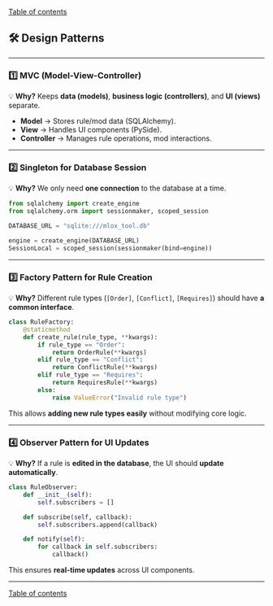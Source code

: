 [Table of contents](index.md)

## **🛠️ Design Patterns**

---

### **1️⃣ MVC (Model-View-Controller)**
💡 **Why?** Keeps **data (models)**, **business logic (controllers)**, and **UI (views)** separate.
- **Model** → Stores rule/mod data (SQLAlchemy).  
- **View** → Handles UI components (PySide).  
- **Controller** → Manages rule operations, mod interactions.

---

### **2️⃣ Singleton for Database Session**
💡 **Why?** We only need **one connection** to the database at a time.

```python
from sqlalchemy import create_engine
from sqlalchemy.orm import sessionmaker, scoped_session

DATABASE_URL = "sqlite:///mlox_tool.db"

engine = create_engine(DATABASE_URL)
SessionLocal = scoped_session(sessionmaker(bind=engine))
```
---

### **3️⃣ Factory Pattern for Rule Creation**
💡 **Why?** Different rule types (`[Order]`, `[Conflict]`, `[Requires]`) should have **a common interface**.

```python
class RuleFactory:
    @staticmethod
    def create_rule(rule_type, **kwargs):
        if rule_type == "Order":
            return OrderRule(**kwargs)
        elif rule_type == "Conflict":
            return ConflictRule(**kwargs)
        elif rule_type == "Requires":
            return RequiresRule(**kwargs)
        else:
            raise ValueError("Invalid rule type")
```
This allows **adding new rule types easily** without modifying core logic.

---

### **4️⃣ Observer Pattern for UI Updates**
💡 **Why?** If a rule is **edited in the database**, the UI should **update automatically**.

```python
class RuleObserver:
    def __init__(self):
        self.subscribers = []

    def subscribe(self, callback):
        self.subscribers.append(callback)

    def notify(self):
        for callback in self.subscribers:
            callback()
```
This ensures **real-time updates** across UI components.

---

[Table of contents](index.md)
